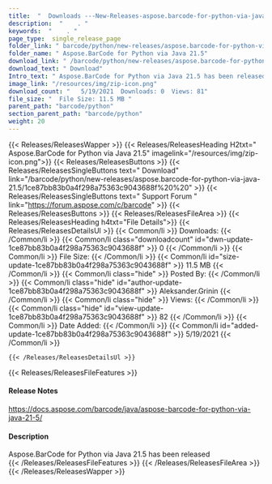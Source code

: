```yaml
---
title:  "  Downloads ---New-Releases-aspose.barcode-for-python-via-java-21.5 . " 
description:  "    . " 
keywords:  "    . " 
page_type:  single_release_page
folder_link: " barcode/python/new-releases/aspose.barcode-for-python-via-java-21.5/"
folder_name: " Aspose.BarCode for Python via Java 21.5"
download_link: " /barcode/python/new-releases/aspose.barcode-for-python-via-java-21.5/1ce87bb83b0a4f298a75363c9043688f"
download_text: " Download"
Intro_text: " Aspose.BarCode for Python via Java 21.5 has been released"
image_link: "/resources/img/zip-icon.png"
download_count: "   5/19/2021  Downloads: 0  Views: 81"
file_size: "  File Size: 11.5 MB "
parent_path: "barcode/python"
section_parent_path: "barcode/python"
weight: 20 
---
```


{{< Releases/ReleasesWapper >}}
  {{< Releases/ReleasesHeading H2txt=" Aspose.BarCode for Python via Java 21.5" imagelink="/resources/img/zip-icon.png">}}
  {{< Releases/ReleasesButtons >}}
    {{< Releases/ReleasesSingleButtons text=" Download" link="/barcode/python/new-releases/aspose.barcode-for-python-via-java-21.5/1ce87bb83b0a4f298a75363c9043688f%20%20" >}}
    {{< Releases/ReleasesSingleButtons text=" Support Forum " link="https://forum.aspose.com/c/barcode" >}}
  {{< Releases/ReleasesButtons >}}
  {{< Releases/ReleasesFileArea >}}
    {{< Releases/ReleasesHeading h4txt="File Details">}}
    {{< Releases/ReleasesDetailsUl >}}
            {{< Common/li  >}} Downloads: {{< /Common/li >}} 
      {{< Common/li class="downloadcount" id="dwn-update-1ce87bb83b0a4f298a75363c9043688f" >}} 0 {{< /Common/li >}} 
      {{< Common/li  >}} File Size: {{< /Common/li >}} 
      {{< Common/li id="size-update-1ce87bb83b0a4f298a75363c9043688f" >}} 11.5 MB {{< /Common/li >}} 
      {{< Common/li  class="hide" >}} Posted By: {{< /Common/li >}} 
      {{< Common/li class="hide" id="author-update-1ce87bb83b0a4f298a75363c9043688f" >}} Aleksander.Grinin {{< /Common/li >}} 
      {{< Common/li class="hide"  >}} Views: {{< /Common/li >}} 
      {{< Common/li class="hide" id="view-update-1ce87bb83b0a4f298a75363c9043688f" >}} 82 {{< /Common/li >}} 
      {{< Common/li  >}} Date Added: {{< /Common/li >}} 
      {{< Common/li id="added-update-1ce87bb83b0a4f298a75363c9043688f" >}} 5/19/2021 {{< /Common/li >}} 

    {{< /Releases/ReleasesDetailsUl >}}

  {{< Releases/ReleasesFileFeatures >}}
      <h4>Release Notes</h4><div><a href="https://docs.aspose.com/barcode/java/aspose-barcode-for-python-via-java-21-5/">https://docs.aspose.com/barcode/java/aspose-barcode-for-python-via-java-21-5/</a></div><h4>Description</h4><div class="HTMLDescription">Aspose.BarCode for Python via Java 21.5 has been released</div>
  {{< /Releases/ReleasesFileFeatures >}}
 {{< /Releases/ReleasesFileArea >}}
{{< /Releases/ReleasesWapper >}}


